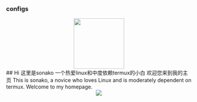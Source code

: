 ### configs
<div align="center"> <img height="137px" src="https://github-readme-stats.vercel.app/api?username=sonako0122&theme=dracula" /> </div>
## Hi
  这里是sonako
  一个热爱linux和中度依赖termux的小白
  欢迎您来到我的主页
  This is sonako,
  a novice who loves Linux and is moderately dependent on termux. 
  Welcome to my homepage.
<div align="center"> <img src="https://github-readme-activity-graph.vercel.app/graph?username=sonako0122&theme=Default" /> </div>

<!--
**sonako0122/sonako0122** is a ✨ _special_ ✨ repository because its `README.md` (this file) appears on your GitHub profile.

Here are some ideas to get you started:

- 🔭 I’m currently working on ...
- 🌱 I’m currently learning ...
- 👯 I’m looking to collaborate on ...
- 🤔 I’m looking for help with ...
- 💬 Ask me about ...
- 📫 How to reach me: ...
- 😄 Pronouns: ...
- ⚡ Fun fact: ...
-->
